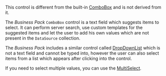 This control is different from the built-in [ComboBox](~/controls/builtin/ComboBox) and is not derived from it.

The *Business Pack* `ComboBox` control is a text field which suggests items to select. It can perform server search, use custom templates for the suggested items and let the user to add his own values which are not present in the `DataSource` collection.

The *Business Pack* includes a similar control called [DropDownList](~/controls/businesspack/DropDownList) which is not a text field and cannot be typed into, however the user can also select items from a list which appears after clicking into the control.

If you need to select multiple values, you can use the [MultiSelect](~/controls/businesspack/MultiSelect).